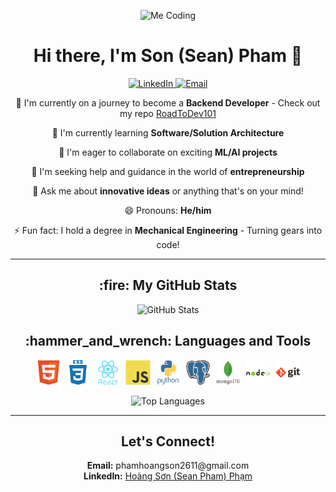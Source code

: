 <div align="center">
<p>
  <img src="https://media.giphy.com/media/zOvBKUUEERdNm/giphy.gif" alt="Me Coding">
</p>

<h1>Hi there, I'm Son (Sean) Pham 👋</h1>

<p>
  <a href="https://www.linkedin.com/in/phamhoangson2611">
    <img src="https://img.shields.io/badge/LinkedIn-Connect-blue" alt="LinkedIn">
  </a>
  <a href="mailto:phamhoangson2611@gmail.com">
    <img src="https://img.shields.io/badge/Email-Drop%20me%20a%20message-red" alt="Email">
  </a>
</p>

<div>
  <p>🔭 I'm currently on a journey to become a <b>Backend Developer</b> - Check out my repo <a href="https://github.com/yourusername/RoadToDev101">RoadToDev101</a></p>
  <p>🌱 I'm currently learning <b>Software/Solution Architecture</b></p>
  <p>👯 I'm eager to collaborate on exciting <b>ML/AI projects</b></p>
  <p>🤔 I'm seeking help and guidance in the world of <b>entrepreneurship</b></p>
  <p>💬 Ask me about <b>innovative ideas</b> or anything that's on your mind!</p>
  <p>😄 Pronouns: <b>He/him</b></p>
  <p>⚡ Fun fact: I hold a degree in <b>Mechanical Engineering</b> - Turning gears into code!</p>
</div>

---

<h2>:fire: My GitHub Stats</h2>

<p>
  <img src="https://github-readme-stats.vercel.app/api?username=RoadToDev101&show_icons=true&count_private=true&theme=dark" alt="GitHub Stats">
</p>

<h2>:hammer_and_wrench: Languages and Tools</h2>

<div>
<!--   <img src="https://github.com/devicons/devicon/blob/master/icons/flutter/flutter-original.svg" title="Flutter" alt="Flutter" width="40" height="40"/>&nbsp; -->
  <img src="https://github.com/devicons/devicon/blob/master/icons/html5/html5-original.svg" title="HTML5" alt="HTML" width="40" height="40"/>&nbsp;
  <img src="https://github.com/devicons/devicon/blob/master/icons/css3/css3-plain-wordmark.svg"  title="CSS3" alt="CSS" width="40" height="40"/>&nbsp;
  <img src="https://github.com/devicons/devicon/blob/master/icons/react/react-original-wordmark.svg" title="React" alt="React" width="40" height="40"/>&nbsp;
  <img src="https://github.com/devicons/devicon/blob/master/icons/javascript/javascript-original.svg" title="JavaScript" alt="JavaScript" width="40" height="40"/>&nbsp;
  <img src="https://github.com/devicons/devicon/blob/master/icons/python/python-original-wordmark.svg" title="Python" alt="Python" width="40" height="40"/>&nbsp;
  <img src="https://github.com/devicons/devicon/blob/master/icons/postgresql/postgresql-original.svg" title="PostgreSQL"  alt="PostgreSQL" width="40" height="40"/>&nbsp;
  <img src="https://github.com/devicons/devicon/blob/master/icons/mongodb/mongodb-original-wordmark.svg" title="MongoDB"  alt="MongoDB" width="40" height="40"/>&nbsp;
  <img src="https://github.com/devicons/devicon/blob/master/icons/nodejs/nodejs-original-wordmark.svg" title="NodeJS" alt="NodeJS" width="40" height="40"/>&nbsp;
<!--   <img src="https://github.com/devicons/devicon/blob/master/icons/amazonwebservices/amazonwebservices-plain-wordmark.svg" title="AWS" alt="AWS" width="40" height="40"/>&nbsp; -->
  <img src="https://github.com/devicons/devicon/blob/master/icons/git/git-original-wordmark.svg" title="Git" **alt="Git" width="40" height="40"/>
</div>

<p>
  <img src="https://github-readme-stats.vercel.app/api/top-langs/?username=RoadToDev101&layout=compact&theme=dark" alt="Top Languages">
</p>

---

<h2>Let's Connect!</h2>

<p>
  <b>Email:</b> phamhoangson2611@gmail.com
  <br>
  <b>LinkedIn:</b> <a href="https://www.linkedin.com/in/phamhoangson2611">Hoàng Sơn (Sean Pham) Phạm</a>
</p>
</div>
